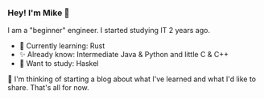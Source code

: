 ### Hey! I'm Mike 👋

I am a "beginner" engineer. I started studying IT 2 years ago.

- 🌱 Currently learning: Rust
- ✨ Already know: Intermediate Java & Python and little C & C++
- 🔭 Want to study: Haskel

🤔 I'm thinking of starting a blog about what I've learned and what I'd like to share. That's all for now.


<!--
**miketevelev/miketevelev** is a ✨ _special_ ✨ repository because its `README.md` (this file) appears on your GitHub profile.

Here are some ideas to get you started:

- 🔭 I’m currently working on ...
- 🌱 I’m currently learning ...
- 👯 I’m looking to collaborate on ...
- 🤔 I’m looking for help with ...
- 💬 Ask me about ...
- 📫 How to reach me: ...
- 😄 Pronouns: ...
- ⚡ Fun fact: ...
-->
